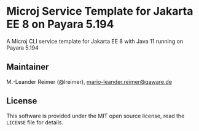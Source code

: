 # Microj Service Template for Jakarta EE 8 on Payara 5.194

A Microj CLI service template for Jakarta EE 8 with Java 11 running on Payara 5.194

## Maintainer

M.-Leander Reimer (@lreimer), <mario-leander.reimer@qaware.de>

## License

This software is provided under the MIT open source license, read the `LICENSE`
file for details.
